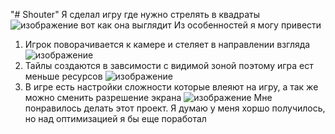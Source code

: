 "# Shouter" 
Я сделал игру где нужно стрелять в квадраты
![изображение](https://github.com/user-attachments/assets/c93d98ab-f0a2-437e-8b0f-35e4266b1054)
вот как она выглядит
Из особенностей я могу привести
1) Игрок поворачивается к камере и стеляет в направлении взгляда
![изображение](https://github.com/user-attachments/assets/70ad7c31-3601-468b-8673-2f254cc15173)
2) Тайлы создаются в завсимости с видимой зоной поэтому игра ест меньше ресурсов
![изображение](https://github.com/user-attachments/assets/0058f49e-f72a-4e04-9a66-64d063824668)
3) В игре есть настройки сложности которые влеяют на игру, а так же можно сменить разрешение экрана
![изображение](https://github.com/user-attachments/assets/41f900f9-c8cf-413c-a3b8-bfb4c8aa4137)
Мне понравилось делать этот проект. Я думаю у меня хоршо получилось, но над оптимизацией я бы еще поработал
